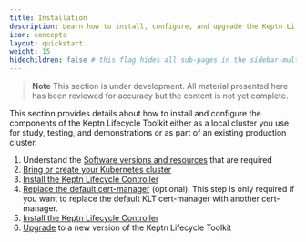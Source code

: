 ```yaml
---
title: Installation
description: Learn how to install, configure, and upgrade the Keptn Lifecycle Toolkit
icon: concepts
layout: quickstart
weight: 15
hidechildren: false # this flag hides all sub-pages in the sidebar-multicard.html
---
```


> **Note** This section is under development.
All material presented here has been reviewed for accuracy
but the content is not yet complete.

This section provides details about how to install and configure
the components of the Keptn Lifecycle Toolkit
either as a local cluster you use for study, testing, and demonstrations
or as part of an existing production cluster.

1. Understand the [Software versions and resources](reqs.md)
   that are required
1. [Bring or create your Kubernetes cluster](k8s.md)
1. [Install the Keptn Lifecycle Controller](install.md)
1. [Replace the default cert-manager](cert-manager.md) (optional).
   This step is only required if you want to replace the default KLT cert-manager
   with another cert-manager.
1. [Install the Keptn Lifecycle Controller](install.md)
1. [Upgrade](upgrade.md) to a new version of the Keptn Lifecycle Toolkit
